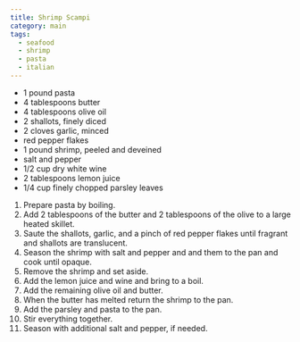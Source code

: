 ```yaml
---
title: Shrimp Scampi
category: main
tags:
  - seafood
  - shrimp
  - pasta
  - italian
---
```


- 1 pound pasta
- 4 tablespoons butter
- 4 tablespoons olive oil
- 2 shallots, finely diced
- 2 cloves garlic, minced
- red pepper flakes
- 1 pound shrimp, peeled and deveined
- salt and pepper
- 1/2 cup dry white wine
- 2 tablespoons lemon juice
- 1/4 cup finely chopped parsley leaves

1. Prepare pasta by boiling.
1. Add 2 tablespoons of the butter and 2 tablespoons of the olive to a large heated skillet.
1. Saute the shallots, garlic, and a pinch of red pepper flakes until fragrant and shallots are translucent.
1. Season the shrimp with salt and pepper and and them to the pan and cook until opaque.
1. Remove the shrimp and set aside.
1. Add the lemon juice and wine and bring to a boil.
1. Add the remaining olive oil and butter.
1. When the butter has melted return the shrimp to the pan.
1. Add the parsley and pasta to the pan.
1. Stir everything together.
1. Season with additional salt and pepper, if needed.
